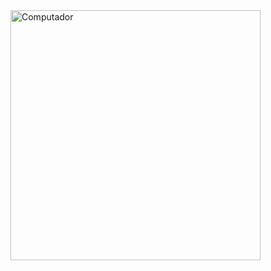 <img src="/imagens/gato.gif" min-width="400px" max-width="450px" width="400px" align="right" alt="Computador">

